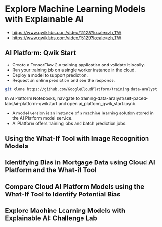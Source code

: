 # Explore Machine Learning Models with Explainable AI

- https://www.qwiklabs.com/video/15128?locale=zh_TW
- https://www.qwiklabs.com/video/15129?locale=zh_TW

## AI Platform: Qwik Start

- Create a TensorFlow 2.x training application and validate it locally.
- Run your training job on a single worker instance in the cloud.
- Deploy a model to support prediction.
- Request an online prediction and see the response.

```bash
git clone https://github.com/GoogleCloudPlatform/training-data-analyst
```

In AI Platform Notebooks, navigate to training-data-analyst/self-paced-labs/ai-platform-qwikstart and open ai_platform_qwik_start.ipynb.

- A model version is an instance of a machine learning solution stored in the AI Platform model service.
- AI Platform offers training jobs and batch prediction jobs.

## Using the What-If Tool with Image Recognition Models



## Identifying Bias in Mortgage Data using Cloud AI Platform and the What-if Tool

## Compare Cloud AI Platform Models using the What-If Tool to Identify Potential Bias

## Explore Machine Learning Models with Explainable AI: Challenge Lab
